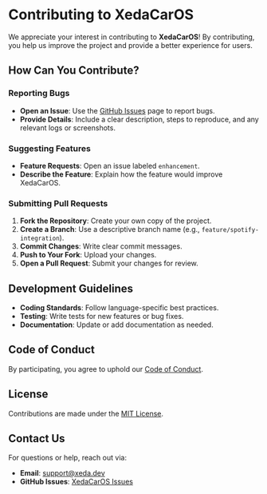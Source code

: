 # Contributing to XedaCarOS

We appreciate your interest in contributing to **XedaCarOS**! By contributing, you help us improve the project and provide a better experience for users.

## How Can You Contribute?

### Reporting Bugs

- **Open an Issue**: Use the [GitHub Issues](https://github.com/Xeda-Development/XedaCarOS/issues) page to report bugs.
- **Provide Details**: Include a clear description, steps to reproduce, and any relevant logs or screenshots.

### Suggesting Features

- **Feature Requests**: Open an issue labeled `enhancement`.
- **Describe the Feature**: Explain how the feature would improve XedaCarOS.

### Submitting Pull Requests

1. **Fork the Repository**: Create your own copy of the project.
2. **Create a Branch**: Use a descriptive branch name (e.g., `feature/spotify-integration`).
3. **Commit Changes**: Write clear commit messages.
4. **Push to Your Fork**: Upload your changes.
5. **Open a Pull Request**: Submit your changes for review.

## Development Guidelines

- **Coding Standards**: Follow language-specific best practices.
- **Testing**: Write tests for new features or bug fixes.
- **Documentation**: Update or add documentation as needed.

## Code of Conduct

By participating, you agree to uphold our [Code of Conduct](CODE_OF_CONDUCT.md).

## License

Contributions are made under the [MIT License](LICENSE).

## Contact Us

For questions or help, reach out via:

- **Email**: [support@xeda.dev](mailto:support@xeda.dev)
- **GitHub Issues**: [XedaCarOS Issues](https://github.com/Xeda-Development/XedaCarOS/issues)
